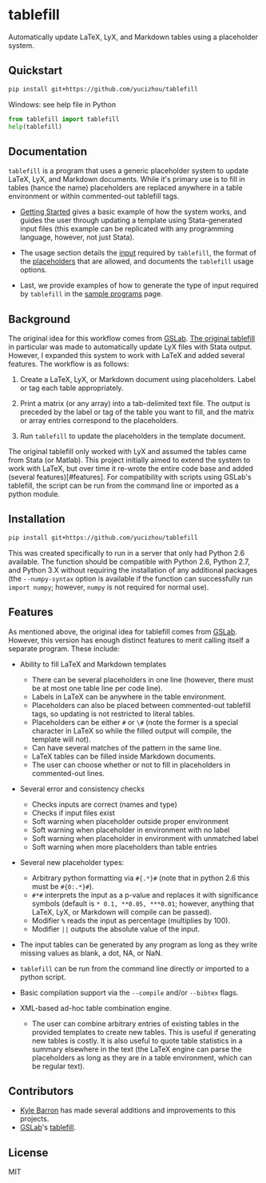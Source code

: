 tablefill
=========

Automatically update LaTeX, LyX, and Markdown tables using a placeholder system.

Quickstart
----------

```bash
pip install git+https://github.com/yucizhou/tablefill
```
Windows: see help file in Python

```python
from tablefill import tablefill
help(tablefill)
```

Documentation
-------------

`tablefill` is a program that uses a generic placeholder system to update LaTeX, LyX, and Markdown documents. While it's primary use is to fill in tables (hance the name) placeholders are replaced anywhere in a table environment or within commented-out tablefill tags.

- [Getting Started](https://mcaceresb.github.io/tablefill/getting-started.html) gives a basic example of how the system works, and guides the user through updating a template using Stata-generated input files (this example can be replicated with any programming language, however, not just Stata).

- The usage section details the [input](https://mcaceresb.github.io/tablefill/usage/02matrix-input.html) required by `tablefill`, the format of the [placeholders](https://mcaceresb.github.io/tablefill/usage/03placeholders.html) that are allowed, and documents the `tablefill` usage options.

- Last, we provide examples of how to generate the type of input required by `tablefill` in the [sample programs](https://mcaceresb.github.io/tablefill/sample-programs.html) page.

Background
----------

The original idea for this workflow comes from [GSLab](https://github.com/gslab-econ).  [The original tablefill](https://github.com/gslab-econ/gslab_python/blob/master/gslab_fill/tablefill.py) in particular was made to automatically update LyX files with Stata output.  However, I expanded this system to work with LaTeX and added several features.  The workflow is as follows:

1. Create a LaTeX, LyX, or Markdown document using placeholders. Label or tag each table appropriately.

2. Print a matrix (or any array) into a tab-delimited text file. The output is preceded by the label or tag of the table you want to fill, and the matrix or array entries correspond to the placeholders.

3. Run `tablefill` to update the placeholders in the template document.

The original tablefill only worked with LyX and assumed the tables came from Stata (or Matlab). This project initially aimed to extend the system to work with LaTeX, but over time it re-wrote the entire code base and added (several features)[#features]. For compatibility with scripts using GSLab's tablefill, the script can be run from the command line or imported as a python module.

Installation
------------

```bash
pip install git+https://github.com/yucizhou/tablefill
```

This was created specifically to run in a server that only had Python 2.6 available. The function should be compatible with Python 2.6, Python 2.7, and Python 3.X without requiring the installation of any additional packages (the `--numpy-syntax` option is available if the function can successfully run `import numpy`; however, `numpy` is not required for normal use).

Features
--------

As mentioned above, the original idea for tablefill comes from [GSLab](https://github.com/gslab-econ). However, this version has enough distinct features to merit calling itself a separate program. These include:

- Ability to fill LaTeX and Markdown templates
    - There can be several placeholders in one line (however, there must be at most one table line per code line).
    - Labels in LaTeX can be anywhere in the table environment.
    - Placeholders can also be placed between commented-out tablefill tags, so updating is not restricted to literal tables.
    - Placeholders can be either `#` or `\#` (note the former is a special character in LaTeX so while the filled output will compile, the template will not).
    - Can have several matches of the pattern in the same line.
    - LaTeX tables can be filled inside Markdown documents.
    - The user can choose whether or not to fill in placeholders in commented-out lines.

- Several error and consistency checks
    - Checks inputs are correct (names and type)
    - Checks if input files exist
    - Soft warning when placeholder outside proper environment
    - Soft warning when placeholder in environment with no label
    - Soft warning when placeholder in environment with unmatched label
    - Soft warning when more placeholders than table entries

- Several new placeholder types:
    - Arbitrary python formatting via `#{.*}#` (note that in python 2.6 this must be `#{0:.*}#`).
    - `#*#` interprets the input as a p-value and replaces it with significance symbols (default is `* 0.1, **0.05, ***0.01`; however, anything that LaTeX, LyX, or Markdown will compile can be passed).
    - Modifier `%` reads the input as percentage (multiplies by 100).
    - Modifier `||` outputs the absolute value of the input.

- The input tables can be generated by any program as long as they write missing values as blank, a dot, NA, or NaN.

- `tablefill` can be run from the command line directly _or_ imported to a python script.

- Basic compilation support via the `--compile` and/or `--bibtex` flags.

- XML-based ad-hoc table combination engine.
    - The user can combine arbitrary entries of existing tables in the provided templates to create new tables. This is useful if generating new tables is costly. It is also useful to quote table statistics in a summary elsewhere in the text (the LaTeX engine can parse the placeholders as long as they are in a table environment, which can be regular text).

Contributors
------------

- [Kyle Barron](https://github.com/kylebarron) has made several additions and improvements to this projects.
- [GSLab](https://github.com/gslab-econ)'s [tablefill](https://github.com/gslab-econ/gslab_python/blob/master/gslab_fill/tablefill.py).

License
-------

MIT
